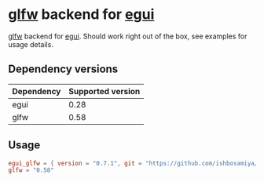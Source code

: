 # [glfw](https://github.com/PistonDevelopers/glfw-rs/) backend for [egui](https://github.com/emilk/egui/)

[glfw](https://github.com/PistonDevelopers/glfw-rs/) backend for
[egui](https://github.com/emilk/egui/). Should work right out of the
box, see examples for usage details.

## Dependency versions
| Dependency | Supported version |
|:-----------|:------------------|
| egui       | 0.28              |
| glfw       | 0.58              |

## Usage

``` toml
egui_glfw = { version = "0.7.1", git = "https://github.com/ishbosamiya/egui_glfw.git", branch = "v0.7.1-release" }
glfw = "0.58"
```
